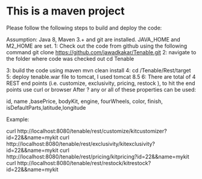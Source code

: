 # This is a maven project

Please follow the following steps to build and deploy the code:

Assumption: Java 8, Maven 3.+ and git are installed. JAVA_HOME and M2_HOME are set.
1: Check out the code from github using the following command 
   git clone https://github.com/jawadkakar/Tenable.git
2: navigate to the folder where code was checked out
   cd Tenable

3: build the code using maven 
   mvn clean install
4: cd /Tenable/Rest/target
5: deploy tenable.war file to tomcat, I used tomcat 8.5
6: There are total of 4 REST end points (i.e. customize, exclusivity, pricing, restock ), to hit the end points use curl or browser
After ? any or all of these properties can be used:

id, name ,basePrice, bodyKit, engine, fourWheels, color, finish, isDefaultParts,latitude,longitude

Example: 
 
curl http://localhost:8080/tenable/rest/customize/kitcustomizer?id=22&&name=mykit
curl http://localhost:8080/tenable/rest/exclusivity/kitexclusivity?id=22&&name=mykit
curl http://localhost:8080/tenable/rest/pricing/kitpricing?id=22&&name=mykit
curl http://localhost:8080/tenable/rest/restock/kitrestock?id=22&&name=mykit




